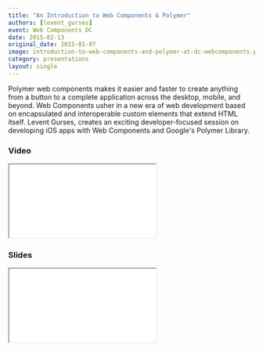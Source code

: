 ```yaml
---
title: "An Introduction to Web Components & Polymer"
authors: [levent_gurses]
event: Web Components DC
date: 2015-02-13
original_date: 2015-01-07
image: introduction-to-web-components-and-polymer-at-dc-webcomponents.png
category: presentations
layout: single
---
```


Polymer web components makes it easier and faster to create anything from a button to a complete application across the desktop, mobile, and beyond. Web Components usher in a new era of web development based on encapsulated and interoperable custom elements that extend HTML itself. Levent Gurses, creates an exciting developer-focused session on developing iOS apps with Web Components and Google's Polymer Library.

<!-- Excerpt -->

### Video

<div class="iframe-wrap">
    <iframe src="//www.youtube.com/embed/1CYeDli9n1U" itemprop="video"></iframe>
</div>

### Slides

<div class="iframe-wrap">
  <iframe src="//www.slideshare.net/slideshow/embed_code/44503159"> </iframe>
</div>
